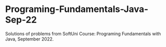 # Programing-Fundamentals-Java-Sep-22
Solutions of problems from SoftUni Course: Programing Fundamentals with Java, September 2022.
